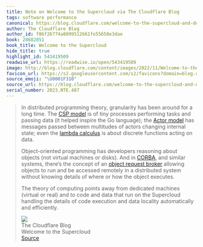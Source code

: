 ```yaml
---
title: Note on Welcome to the Supercloud via The Cloudflare Blog
tags: software performance
canonical: https://blog.cloudflare.com/welcome-to-the-supercloud-and-developer-week-2022/
author: The Cloudflare Blog
author_id: f86f26774a8099512661fe55658e3dae
book: 28682851
book_title: Welcome to the Supercloud
hide_title: true
highlight_id: 543419509
readwise_url: https://readwise.io/open/543419509
image: http://blog.cloudflare.com/content/images/2022/11/Welcome-to-the-Supercloud-and-Developer-Week-2022-OG-1.png
favicon_url: https://s2.googleusercontent.com/s2/favicons?domain=blog.cloudflare.com
source_emoji: "\U0001F310"
source_url: https://blog.cloudflare.com/welcome-to-the-supercloud-and-developer-week-2022/#:~:text=In%20distributed%20programming,automatically%20and%20efficiently.
serial_number: 2023.NTE.487
---
```

> In distributed programming theory, granularity has been around for a long time. The [CSP model](https://en.wikipedia.org/wiki/Communicating_sequential_processes) is of tiny processes performing tasks and passing data (it helped inspire the Go language); the [Actor model](https://en.wikipedia.org/wiki/Actor_model) has messages passed between multitudes of actors changing internal state; even the [lambda calculus](https://en.wikipedia.org/wiki/Lambda_calculus) is about discrete functions acting on data.
> 
> Object-oriented programming has developers reasoning about objects (not virtual machines or disks). And in [CORBA](https://en.wikipedia.org/wiki/Common_Object_Request_Broker_Architecture), and similar systems, there’s the concept of an [object request broker](https://en.wikipedia.org/wiki/Object_request_broker) allowing objects to run and be accessed remotely in a distributed system without knowing details of where or how the object executes.
> 
> The theory of computing points away from dedicated machines (virtual or real) and to code and data that run on the Supercloud handling the details of code execution and data locality automatically and efficiently.
> <div class="quoteback-footer"><div class="quoteback-avatar"><img class="mini-favicon" src="https://s2.googleusercontent.com/s2/favicons?domain=blog.cloudflare.com"></div><div class="quoteback-metadata"><div class="metadata-inner"><span style="display:none">FROM:</span><div aria-label="The Cloudflare Blog" class="quoteback-author"> The Cloudflare Blog</div><div aria-label="Welcome to the Supercloud" class="quoteback-title"> Welcome to the Supercloud</div></div></div><div class="quoteback-backlink"><a target="_blank" aria-label="go to the full text of this quotation" rel="noopener" href="https://blog.cloudflare.com/welcome-to-the-supercloud-and-developer-week-2022/#:~:text=In%20distributed%20programming,automatically%20and%20efficiently." class="quoteback-arrow"> Source</a></div></div>